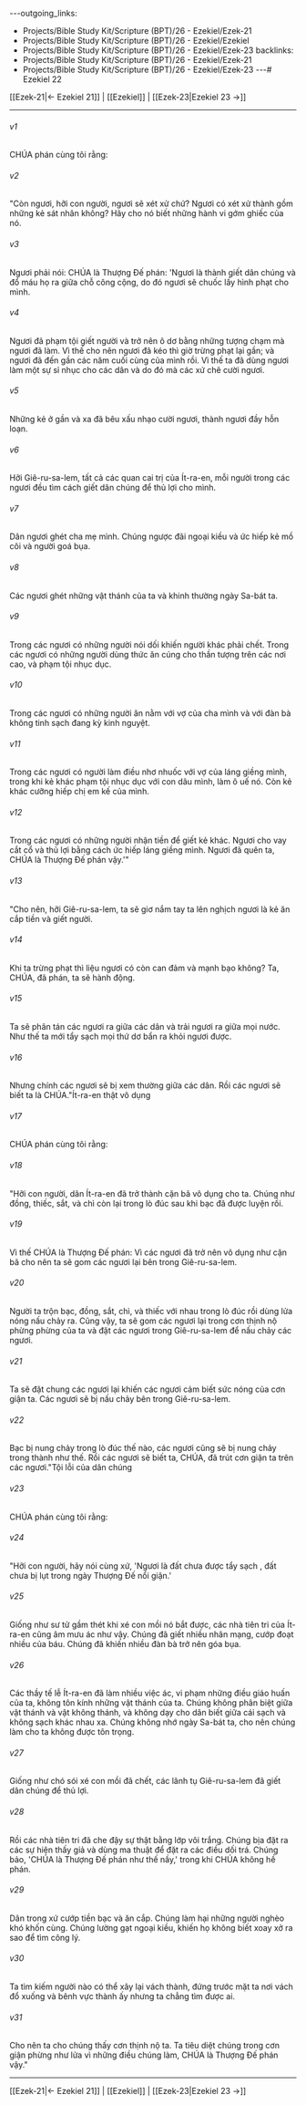 ---outgoing_links:
  - Projects/Bible Study Kit/Scripture (BPT)/26 - Ezekiel/Ezek-21
  - Projects/Bible Study Kit/Scripture (BPT)/26 - Ezekiel/Ezekiel
  - Projects/Bible Study Kit/Scripture (BPT)/26 - Ezekiel/Ezek-23
backlinks:
  - Projects/Bible Study Kit/Scripture (BPT)/26 - Ezekiel/Ezek-21
  - Projects/Bible Study Kit/Scripture (BPT)/26 - Ezekiel/Ezek-23
---# Ezekiel 22

[[Ezek-21|← Ezekiel 21]] | [[Ezekiel]] | [[Ezek-23|Ezekiel 23 →]]
***



###### v1 
CHÚA phán cùng tôi rằng: 

###### v2 
"Còn ngươi, hỡi con người, ngươi sẽ xét xử chứ? Ngươi có xét xử thành gồm những kẻ sát nhân không? Hãy cho nó biết những hành vi gớm ghiếc của nó. 

###### v3 
Ngươi phải nói: CHÚA là Thượng Đế phán: 'Ngươi là thành giết dân chúng và đổ máu họ ra giữa chỗ công cộng, do đó ngươi sẽ chuốc lấy hình phạt cho mình. 

###### v4 
Ngươi đã phạm tội giết người và trở nên ô dơ bằng những tượng chạm mà ngươi đã làm. Vì thế cho nên ngươi đã kéo thì giờ trừng phạt lại gần; và ngươi đã đến gần các năm cuối cùng của mình rồi. Vì thế ta đã dùng ngươi làm một sự sỉ nhục cho các dân và do đó mà các xứ chê cười ngươi. 

###### v5 
Những kẻ ở gần và xa đã bêu xấu nhạo cười ngươi, thành ngươi đầy hỗn loạn. 

###### v6 
Hỡi Giê-ru-sa-lem, tất cả các quan cai trị của Ít-ra-en, mỗi người trong các ngươi đều tìm cách giết dân chúng để thủ lợi cho mình. 

###### v7 
Dân ngươi ghét cha mẹ mình. Chúng ngược đãi ngoại kiều và ức hiếp kẻ mồ côi và người goá bụa. 

###### v8 
Các ngươi ghét những vật thánh của ta và khinh thường ngày Sa-bát ta. 

###### v9 
Trong các ngươi có những người nói dối khiến người khác phải chết. Trong các ngươi có những người dùng thức ăn cúng cho thần tượng trên các nơi cao, và phạm tội nhục dục. 

###### v10 
Trong các ngươi có những người ăn nằm với vợ của cha mình và với đàn bà không tinh sạch đang kỳ kinh nguyệt. 

###### v11 
Trong các ngươi có người làm điều nhơ nhuốc với vợ của láng giềng mình, trong khi kẻ khác phạm tội nhục dục với con dâu mình, làm ô uế nó. Còn kẻ khác cưỡng hiếp chị em kế của mình. 

###### v12 
Trong các ngươi có những người nhận tiền để giết kẻ khác. Ngươi cho vay cắt cổ và thủ lợi bằng cách ức hiếp láng giềng mình. Ngươi đã quên ta, CHÚA là Thượng Đế phán vậy.'" 

###### v13 
"Cho nên, hỡi Giê-ru-sa-lem, ta sẽ giơ nắm tay ta lên nghịch ngươi là kẻ ăn cắp tiền và giết người. 

###### v14 
Khi ta trừng phạt thì liệu ngươi có còn can đảm và mạnh bạo không? Ta, CHÚA, đã phán, ta sẽ hành động. 

###### v15 
Ta sẽ phân tán các ngươi ra giữa các dân và trải ngươi ra giữa mọi nước. Như thế ta mới tẩy sạch mọi thứ dơ bẩn ra khỏi ngươi được. 

###### v16 
Nhưng chính các ngươi sẽ bị xem thường giữa các dân. Rồi các ngươi sẽ biết ta là CHÚA."Ít-ra-en thật vô dụng 

###### v17 
CHÚA phán cùng tôi rằng: 

###### v18 
"Hỡi con người, dân Ít-ra-en đã trở thành cặn bã vô dụng cho ta. Chúng như đồng, thiếc, sắt, và chì còn lại trong lò đúc sau khi bạc đã được luyện rồi. 

###### v19 
Vì thế CHÚA là Thượng Đế phán: Vì các ngươi đã trở nên vô dụng như cặn bã cho nên ta sẽ gom các ngươi lại bên trong Giê-ru-sa-lem. 

###### v20 
Người ta trộn bạc, đồng, sắt, chì, và thiếc với nhau trong lò đúc rồi dùng lửa nóng nấu chảy ra. Cũng vậy, ta sẽ gom các ngươi lại trong cơn thịnh nộ phừng phừng của ta và đặt các ngươi trong Giê-ru-sa-lem để nấu chảy các ngươi. 

###### v21 
Ta sẽ đặt chung các ngươi lại khiến các ngươi cảm biết sức nóng của cơn giận ta. Các ngươi sẽ bị nấu chảy bên trong Giê-ru-sa-lem. 

###### v22 
Bạc bị nung chảy trong lò đúc thế nào, các ngươi cũng sẽ bị nung chảy trong thành như thế. Rồi các ngươi sẽ biết ta, CHÚA, đã trút cơn giận ta trên các ngươi."Tội lỗi của dân chúng 

###### v23 
CHÚA phán cùng tôi rằng: 

###### v24 
"Hỡi con người, hãy nói cùng xứ, 'Ngươi là đất chưa được tẩy sạch , đất chưa bị lụt trong ngày Thượng Đế nổi giận.' 

###### v25 
Giống như sư tử gầm thét khi xé con mồi nó bắt được, các nhà tiên tri của Ít-ra-en cũng âm mưu ác như vậy. Chúng đã giết nhiều nhân mạng, cướp đoạt nhiều của báu. Chúng đã khiến nhiều đàn bà trở nên góa bụa. 

###### v26 
Các thầy tế lễ Ít-ra-en đã làm nhiều việc ác, vi phạm những điều giáo huấn của ta, không tôn kính những vật thánh của ta. Chúng không phân biệt giữa vật thánh và vật không thánh, và không dạy cho dân biết giữa cái sạch và không sạch khác nhau xa. Chúng không nhớ ngày Sa-bát ta, cho nên chúng làm cho ta không được tôn trọng. 

###### v27 
Giống như chó sói xé con mồi đã chết, các lãnh tụ Giê-ru-sa-lem đã giết dân chúng để thủ lợi. 

###### v28 
Rồi các nhà tiên tri đã che đậy sự thật bằng lớp vôi trắng. Chúng bịa đặt ra các sự hiện thấy giả và dùng ma thuật để đặt ra các điều dối trá. Chúng bảo, 'CHÚA là Thượng Đế phán như thế nầy,' trong khi CHÚA không hề phán. 

###### v29 
Dân trong xứ cướp tiền bạc và ăn cắp. Chúng làm hại những người nghèo khó khốn cùng. Chúng lường gạt ngoại kiều, khiến họ không biết xoay xở ra sao để tìm công lý. 

###### v30 
Ta tìm kiếm người nào có thể xây lại vách thành, đứng trước mặt ta nơi vách đổ xuống và bênh vực thành ấy nhưng ta chẳng tìm được ai. 

###### v31 
Cho nên ta cho chúng thấy cơn thịnh nộ ta. Ta tiêu diệt chúng trong cơn giận phừng như lửa vì những điều chúng làm, CHÚA là Thượng Đế phán vậy."

***
[[Ezek-21|← Ezekiel 21]] | [[Ezekiel]] | [[Ezek-23|Ezekiel 23 →]]
